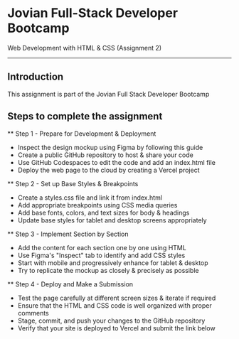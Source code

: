 # Jovian Full-Stack Developer Bootcamp 
Web Development with HTML & CSS (Assignment 2)

- - - -
## Introduction
This assignment is part of the Jovian Full Stack Developer Bootcamp

## Steps to complete the assignment
** Step 1 - Prepare for Development & Deployment
  - Inspect the design mockup using Figma by following this guide
  - Create a public GitHub repository to host & share your code
  - Use GitHub Codespaces to edit the code and add an index.html file
  - Deploy the web page to the cloud by creating a Vercel project

** Step 2 - Set up Base Styles & Breakpoints
  - Create a styles.css file and link it from index.html
  - Add appropriate breakpoints using CSS media queries
  - Add base fonts, colors, and text sizes for body & headings
  - Update base styles for tablet and desktop screens appropriately

** Step 3 - Implement Section by Section
  - Add the content for each section one by one using HTML
  - Use Figma's "Inspect" tab to identify and add CSS styles
  - Start with mobile and progressively enhance for tablet & desktop
  - Try to replicate the mockup as closely & precisely as possible

** Step 4 - Deploy and Make a Submission
  - Test the page carefully at different screen sizes & iterate if required
  - Ensure that the HTML and CSS code is well organized with proper comments
  - Stage, commit, and push your changes to the GitHub repository
  - Verify that your site is deployed to Vercel and submit the link below
